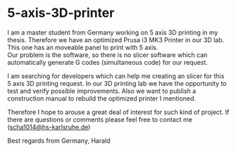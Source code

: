 # 5-axis-3D-printer
I am a master student from Germany working on 5 axis 3D printing in my thesis.
Therefore we have an optimized Prusa i3 MK3 Printer in our 3D lab. This one has an moveable panel to print with 5 axis.  
Our problem is the software, so there is no slicer software which can automatically generate G codes (simultaneous code) for our request.

I am searching for developers which can help me creating an slicer for this 5 axis 3D printing request.
In our 3D printing lab we have the opportunity to test and verify possible improvements.
Also we want to publish a construction manual to rebuild the optimized printer I mentioned.

Therefore I hope to arouse a great deal of interest for such kind of project.
If there are questions or comments please feel free to contact me (scha1014@hs-karlsruhe.de)

Best regards from Germany,
Harald
